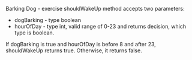 Barking Dog - exercise
shouldWakeUp method accepts two parameters:
- dogBarking - type boolean
- hourOfDay - type int, valid range of 0-23
and returns decision, which type is boolean.

If dogBarking is true and hourOfDay is before 8 and after 23, shouldWakeUp returns true.
Otherwise, it returns false.